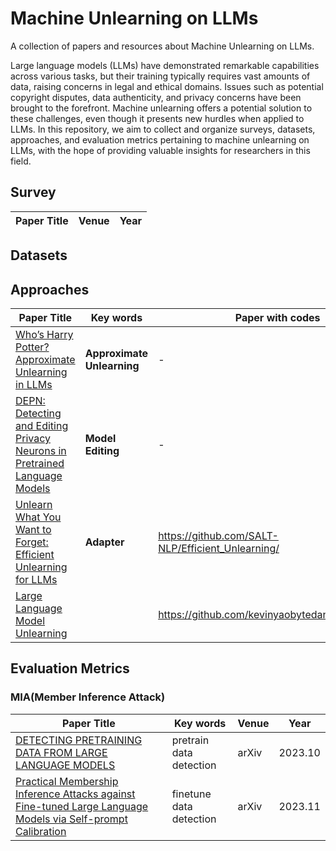 # Machine Unlearning on LLMs

A collection of papers and resources about Machine Unlearning on LLMs.

Large language models (LLMs) have demonstrated remarkable capabilities across various tasks, but their training typically requires vast amounts of data, raising concerns in legal and ethical domains. Issues such as potential copyright disputes, data authenticity, and privacy concerns have been brought to the forefront. Machine unlearning offers a potential solution to these challenges, even though it presents new hurdles when applied to LLMs. In this repository, we aim to collect and organize surveys, datasets, approaches, and evaluation metrics pertaining to machine unlearning on LLMs, with the hope of providing valuable insights for researchers in this field.

## Survey

| Paper Title | Venue | Year |
| ----------- | ----- | ---- |



## Datasets



## Approaches

| Paper Title                                                  | Key words                  | Paper with codes                                  | Venue      | Time    |
| ------------------------------------------------------------ | -------------------------- | ------------------------------------------------- | ---------- | ------- |
| [Who’s Harry Potter? Approximate Unlearning in LLMs](https://arxiv.org/abs/2310.02238) | **Approximate Unlearning** | -                                                 | arXiv      | 2023.10 |
| [DEPN: Detecting and Editing Privacy Neurons in Pretrained Language Models](https://arxiv.org/abs/2310.20138) | **Model Editing**          | -                                                 | EMNLP 2023 | 2023.10 |
| [Unlearn What You Want to Forget: Efficient Unlearning for LLMs](https://arxiv.org/pdf/2310.20150v1.pdf) | **Adapter**                | https://github.com/SALT-NLP/Efficient_Unlearning/ | EMNLP 2023 | 2023.10 |
| [Large Language Model Unlearning](https://arxiv.org/pdf/2310.10683.pdf) |                            | https://github.com/kevinyaobytedance/llm_unlearn  | ICLR 2024  | 2023.10 |





## Evaluation Metrics

### MIA(Member Inference Attack)

| Paper Title                                                  | Key words               | Venue | Year    |
| ------------------------------------------------------------ | ----------------------- | ----- | ------- |
| [DETECTING PRETRAINING DATA FROM LARGE LANGUAGE MODELS](https://arxiv.org/abs/2310.16789) | pretrain data detection | arXiv | 2023.10 |
| [Practical Membership Inference Attacks against Fine-tuned Large Language Models via Self-prompt Calibration](https://arxiv.org/abs/2311.06062) | finetune data detection | arXiv | 2023.11 |